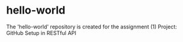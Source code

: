 # hello-world
The 'hello-world' repository is created for the assignment (1) Project: GitHub Setup in RESTful API 
